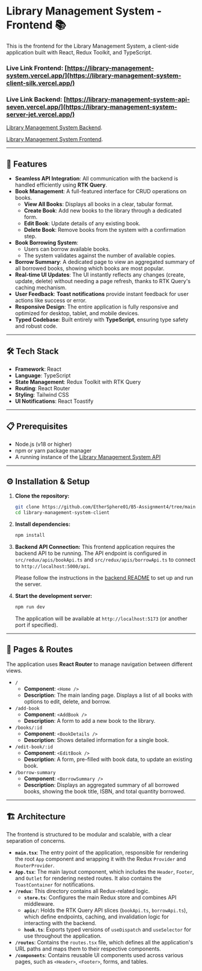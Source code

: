 # Library Management System - Frontend 📚

This is the frontend for the Library Management System, a client-side application built with React, Redux Toolkit, and TypeScript.

### Live Link Frontend: [https://library-management-system.vercel.app/](https://library-management-system-client-silk.vercel.app/)

### Live Link Backend: [https://library-management-system-api-seven.vercel.app/](https://library-management-system-server-jet.vercel.app/)

[Library Management System Backend](https://github.com/EtherSphere01/B5-Assignment4/tree/main/library-management-system-server).

[Library Management System Frontend](https://github.com/EtherSphere01/B5-Assignment4/tree/main/library-management-system-client).

---

## 🚀 Features

-   **Seamless API Integration**: All communication with the backend is handled efficiently using **RTK Query**.
-   **Book Management**: A full-featured interface for CRUD operations on books.
    -   **View All Books**: Displays all books in a clear, tabular format.
    -   **Create Book**: Add new books to the library through a dedicated form.
    -   **Edit Book**: Update details of any existing book.
    -   **Delete Book**: Remove books from the system with a confirmation step.
-   **Book Borrowing System**:
    -   Users can borrow available books.
    -   The system validates against the number of available copies.
-   **Borrow Summary**: A dedicated page to view an aggregated summary of all borrowed books, showing which books are most popular.
-   **Real-time UI Updates**: The UI instantly reflects any changes (create, update, delete) without needing a page refresh, thanks to RTK Query's caching mechanism.
-   **User Feedback**: **Toast notifications** provide instant feedback for user actions like success or error.
-   **Responsive Design**: The entire application is fully responsive and optimized for desktop, tablet, and mobile devices.
-   **Typed Codebase**: Built entirely with **TypeScript**, ensuring type safety and robust code.

---

## 🛠️ Tech Stack

-   **Framework**: React
-   **Language**: TypeScript
-   **State Management**: Redux Toolkit with RTK Query
-   **Routing**: React Router
-   **Styling**: Tailwind CSS
-   **UI Notifications**: React Toastify

---

## 📋 Prerequisites

-   Node.js (v18 or higher)
-   npm or yarn package manager
-   A running instance of the [Library Management System API](https://github.com/EtherSphere01/B5-Assignment4/tree/main/library-management-system-server)

---

## ⚙️ Installation & Setup

1.  **Clone the repository:**

    ```bash
    git clone https://github.com/EtherSphere01/B5-Assignment4/tree/main/library-management-system-client
    cd library-management-system-client
    ```

2.  **Install dependencies:**

    ```bash
    npm install
    ```

3.  **Backend API Connection:**
    This frontend application requires the backend API to be running. The API endpoint is configured in `src/redux/apis/bookApi.ts` and `src/redux/apis/borrowApi.ts` to connect to `http://localhost:5000/api`.

    Please follow the instructions in the [backend README](https://github.com/EtherSphere01/B5-Assignment4/blob/main/library-management-system-server/README.md) to set up and run the server.

4.  **Start the development server:**
    ```bash
    npm run dev
    ```
    The application will be available at `http://localhost:5173` (or another port if specified).

---

## 📄 Pages & Routes

The application uses **React Router** to manage navigation between different views.

-   `/`
    -   **Component**: `<Home />`
    -   **Description**: The main landing page. Displays a list of all books with options to edit, delete, and borrow.
-   `/add-book`
    -   **Component**: `<AddBook />`
    -   **Description**: A form to add a new book to the library.
-   `/books/:id`
    -   **Component**: `<BookDetails />`
    -   **Description**: Shows detailed information for a single book.
-   `/edit-book/:id`
    -   **Component**: `<EditBook />`
    -   **Description**: A form, pre-filled with book data, to update an existing book.
-   `/borrow-summary`
    -   **Component**: `<BorrowSummary />`
    -   **Description**: Displays an aggregated summary of all borrowed books, showing the book title, ISBN, and total quantity borrowed.

---

## 🏗️ Architecture

The frontend is structured to be modular and scalable, with a clear separation of concerns.

-   **`main.tsx`**: The entry point of the application, responsible for rendering the root `App` component and wrapping it with the Redux `Provider` and `RouterProvider`.
-   **`App.tsx`**: The main layout component, which includes the `Header`, `Footer`, and `Outlet` for rendering nested routes. It also contains the `ToastContainer` for notifications.
-   **`/redux`**: This directory contains all Redux-related logic.
    -   **`store.ts`**: Configures the main Redux store and combines API middleware.
    -   **`apis/`**: Holds the RTK Query API slices (`bookApi.ts`, `borrowApi.ts`), which define endpoints, caching, and invalidation logic for interacting with the backend.
    -   **`hook.ts`**: Exports typed versions of `useDispatch` and `useSelector` for use throughout the application.
-   **`/routes`**: Contains the `routes.tsx` file, which defines all the application's URL paths and maps them to their respective components.
-   **`/components`**: Contains reusable UI components used across various pages, such as `<Header>`, `<Footer>`, forms, and tables.
